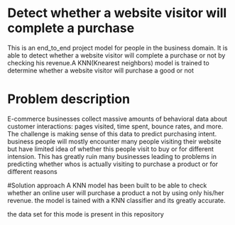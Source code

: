 # Detect whether a website visitor will complete a purchase

This is an end_to_end project model for  people in the business domain. It is able to detect whether a website visitor will complete a purchase or not by checking his revenue.A KNN(Knearest neighbors) model is trained to determine whether a website visitor will purchase a good or not

# Problem description

E-commerce businesses collect massive amounts of behavioral data about customer interactions: pages visited, time spent, bounce rates, and more. The challenge is making sense of this data to predict purchasing intent. 
business people will mostly encounter many people visiting their website but have limited idea of whether this people visit to buy or for different intension. This has greatly ruin many businesses leading to problems in predicting whether whos is actually visiting to purchase a product or for different reasons

#Solution approach
 A KNN model has been built to be able to check whether an online user will purchase a product a not by using only his/her revenue. the model is tained with a KNN classifier and its greatly accurate.

 the data set for this mode is present in this repository



